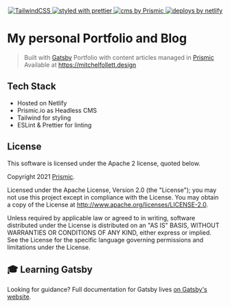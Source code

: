 <p align="center">
  <a href="https://https://tailwindcss.com/">
    <img alt="TailwindCSS" src="https://img.shields.io/badge/tailwindcss-%2338B2AC.svg?&style=flat-square"/>
  </a>
  <a href="https://github.com/prettier/prettier">
    <img
      src="https://img.shields.io/badge/styled_with-prettier-ff69b4.svg?style=flat-square"
      alt="styled with prettier"
    />
  </a>  
  <a href="https://prismic.io/">
    <img
      src="https://img.shields.io/badge/cms-prismic.io-2d2b59.svg?style=flat-square"
      alt="cms by Prismic"
    />
  </a>
  <a href="https://www.netlify.com">
    <img
      src="https://img.shields.io/badge/deploys%20by-netlify-00c7b7.svg?style=flat-square"
      alt="deploys by netlify"
    />
  </a>
</p>



# My personal Portfolio and Blog
> Built with [Gatsby](https://www.gatsbyjs.org/) Portfolio with content articles managed in [Prismic](https://prismic.io)
Available at https://mitchelfollett.design


## Tech Stack

- Hosted on Netlify
- Prismic.io as Headless CMS
- Tailwind for styling
- ESLint & Prettier for linting

## License

This software is licensed under the Apache 2 license, quoted below.

Copyright 2021 [Prismic](http://prismic.io/).

Licensed under the Apache License, Version 2.0 (the "License"); you may not use this project except in compliance with the License. You may obtain a copy of the License at http://www.apache.org/licenses/LICENSE-2.0.

Unless required by applicable law or agreed to in writing, software distributed under the License is distributed on an "AS IS" BASIS, WITHOUT WARRANTIES OR CONDITIONS OF ANY KIND, either express or implied. See the License for the specific language governing permissions and limitations under the License.

## 🎓 Learning Gatsby

Looking for guidance? Full documentation for Gatsby lives [on Gatsby's website](https://www.gatsbyjs.org/).
